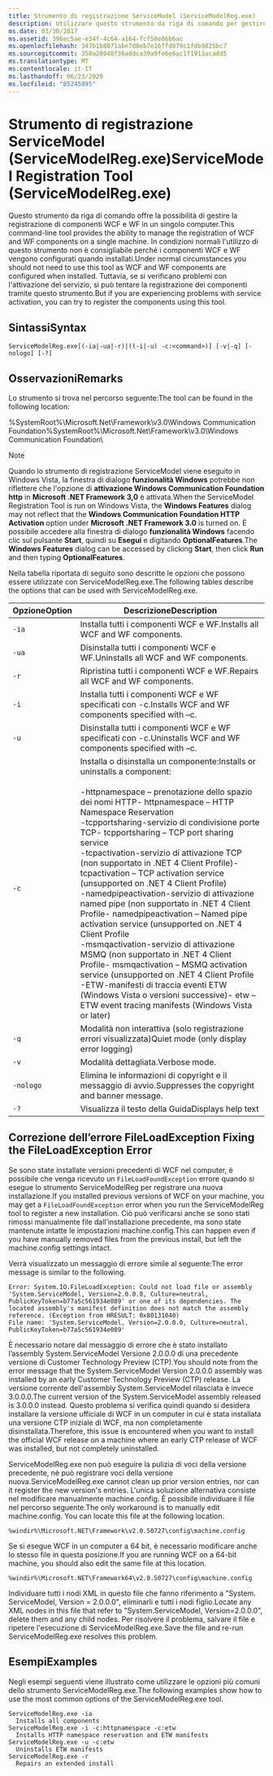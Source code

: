 ```yaml
---
title: Strumento di registrazione ServiceModel (ServiceModelReg.exe)
description: Utilizzare questo strumento da riga di comando per gestire la registrazione dei componenti WCF e WF in un singolo computer se si verificano problemi con l'attivazione del servizio.
ms.date: 03/30/2017
ms.assetid: 396ec5ae-e34f-4c64-a164-fcf50e86b6ac
ms.openlocfilehash: 347b1b8071abe7d8eb7e16ffd879c1fdb9825bc7
ms.sourcegitcommit: 358a28048f36a8dca39a9fe6e6ac1f1913acadd5
ms.translationtype: MT
ms.contentlocale: it-IT
ms.lasthandoff: 06/23/2020
ms.locfileid: "85245895"
---
```

# <a name="servicemodel-registration-tool-servicemodelregexe"></a><span data-ttu-id="08657-103">Strumento di registrazione ServiceModel (ServiceModelReg.exe)</span><span class="sxs-lookup"><span data-stu-id="08657-103">ServiceModel Registration Tool (ServiceModelReg.exe)</span></span>
<span data-ttu-id="08657-104">Questo strumento da riga di comando offre la possibilità di gestire la registrazione di componenti WCF e WF in un singolo computer.</span><span class="sxs-lookup"><span data-stu-id="08657-104">This command-line tool provides the ability to manage the registration of WCF and WF components on a single machine.</span></span> <span data-ttu-id="08657-105">In condizioni normali l'utilizzo di questo strumento non è consigliabile perché i componenti WCF e WF vengono configurati quando installati.</span><span class="sxs-lookup"><span data-stu-id="08657-105">Under normal circumstances you should not need to use this tool as WCF and WF components are configured when installed.</span></span> <span data-ttu-id="08657-106">Tuttavia, se si verificano problemi con l'attivazione del servizio, si può tentare la registrazione dei componenti tramite questo strumento.</span><span class="sxs-lookup"><span data-stu-id="08657-106">But if you are experiencing problems with service activation, you can try to register the components using this tool.</span></span>  
  
## <a name="syntax"></a><span data-ttu-id="08657-107">Sintassi</span><span class="sxs-lookup"><span data-stu-id="08657-107">Syntax</span></span>  
  
```console  
ServiceModelReg.exe[(-ia|-ua|-r)|((-i|-u) -c:<command>)] [-v|-q] [-nologo] [-?]  
```  
  
## <a name="remarks"></a><span data-ttu-id="08657-108">Osservazioni</span><span class="sxs-lookup"><span data-stu-id="08657-108">Remarks</span></span>  
 <span data-ttu-id="08657-109">Lo strumento si trova nel percorso seguente:</span><span class="sxs-lookup"><span data-stu-id="08657-109">The tool can be found in the following location:</span></span>  
  
 <span data-ttu-id="08657-110">%SystemRoot%\Microsoft.Net\Framework\v3.0\Windows Communication Foundation</span><span class="sxs-lookup"><span data-stu-id="08657-110">%SystemRoot%\Microsoft.Net\Framework\v3.0\Windows Communication Foundation</span></span>\  
  
> [!NOTE]
> <span data-ttu-id="08657-111">Quando lo strumento di registrazione ServiceModel viene eseguito in Windows Vista, la finestra di dialogo **funzionalità Windows** potrebbe non riflettere che l'opzione di **attivazione Windows Communication Foundation http** in **Microsoft .NET Framework 3,0** è attivata.</span><span class="sxs-lookup"><span data-stu-id="08657-111">When the ServiceModel Registration Tool is run on Windows Vista, the **Windows Features** dialog may not reflect that the **Windows Communication Foundation HTTP Activation** option under **Microsoft .NET Framework 3.0** is turned on.</span></span> <span data-ttu-id="08657-112">È possibile accedere alla finestra di dialogo **funzionalità Windows** facendo clic sul pulsante **Start**, quindi su **Esegui** e digitando **OptionalFeatures**.</span><span class="sxs-lookup"><span data-stu-id="08657-112">The **Windows Features** dialog can be accessed by clicking **Start**, then click **Run** and then typing **OptionalFeatures**.</span></span>  
  
 <span data-ttu-id="08657-113">Nella tabella riportata di seguito sono descritte le opzioni che possono essere utilizzate con ServiceModelReg.exe.</span><span class="sxs-lookup"><span data-stu-id="08657-113">The following tables describe the options that can be used with ServiceModelReg.exe.</span></span>  
  
|<span data-ttu-id="08657-114">Opzione</span><span class="sxs-lookup"><span data-stu-id="08657-114">Option</span></span>|<span data-ttu-id="08657-115">Descrizione</span><span class="sxs-lookup"><span data-stu-id="08657-115">Description</span></span>|  
|------------|-----------------|  
|`-ia`|<span data-ttu-id="08657-116">Installa tutti i componenti WCF e WF.</span><span class="sxs-lookup"><span data-stu-id="08657-116">Installs all WCF and WF components.</span></span>|  
|`-ua`|<span data-ttu-id="08657-117">Disinstalla tutti i componenti WCF e WF.</span><span class="sxs-lookup"><span data-stu-id="08657-117">Uninstalls all WCF and WF components.</span></span>|  
|`-r`|<span data-ttu-id="08657-118">Ripristina tutti i componenti WCF e WF.</span><span class="sxs-lookup"><span data-stu-id="08657-118">Repairs all WCF and WF components.</span></span>|  
|`-i`|<span data-ttu-id="08657-119">Installa tutti i componenti WCF e WF specificati con -c.</span><span class="sxs-lookup"><span data-stu-id="08657-119">Installs WCF and WF components specified with –c.</span></span>|  
|`-u`|<span data-ttu-id="08657-120">Disinstalla tutti i componenti WCF e WF specificati con -c.</span><span class="sxs-lookup"><span data-stu-id="08657-120">Uninstalls WCF and WF components specified with –c.</span></span>|  
|`-c`|<span data-ttu-id="08657-121">Installa o disinstalla un componente:</span><span class="sxs-lookup"><span data-stu-id="08657-121">Installs or uninstalls a component:</span></span><br /><br /> <span data-ttu-id="08657-122">-httpnamespace – prenotazione dello spazio dei nomi HTTP</span><span class="sxs-lookup"><span data-stu-id="08657-122">-   httpnamespace – HTTP Namespace Reservation</span></span><br /><span data-ttu-id="08657-123">-tcpportsharing-servizio di condivisione porte TCP</span><span class="sxs-lookup"><span data-stu-id="08657-123">-   tcpportsharing – TCP port sharing service</span></span><br /><span data-ttu-id="08657-124">-tcpactivation-servizio di attivazione TCP (non supportato in .NET 4 Client Profile)</span><span class="sxs-lookup"><span data-stu-id="08657-124">-   tcpactivation – TCP activation service (unsupported on .NET 4 Client Profile)</span></span><br /><span data-ttu-id="08657-125">-namedpipeactivation-servizio di attivazione named pipe (non supportato in .NET 4 Client Profile</span><span class="sxs-lookup"><span data-stu-id="08657-125">-   namedpipeactivation – Named pipe activation service (unsupported on .NET 4 Client Profile</span></span><br /><span data-ttu-id="08657-126">-msmqactivation-servizio di attivazione MSMQ (non supportato in .NET 4 Client Profile</span><span class="sxs-lookup"><span data-stu-id="08657-126">-   msmqactivation – MSMQ activation service (unsupported on .NET 4 Client Profile</span></span><br /><span data-ttu-id="08657-127">-ETW-manifesti di traccia eventi ETW (Windows Vista o versioni successive)</span><span class="sxs-lookup"><span data-stu-id="08657-127">-   etw – ETW event tracing manifests (Windows Vista or later)</span></span>|  
|`-q`|<span data-ttu-id="08657-128">Modalità non interattiva (solo registrazione errori visualizzata)</span><span class="sxs-lookup"><span data-stu-id="08657-128">Quiet mode (only display error logging)</span></span>|  
|`-v`|<span data-ttu-id="08657-129">Modalità dettagliata.</span><span class="sxs-lookup"><span data-stu-id="08657-129">Verbose mode.</span></span>|  
|`-nologo`|<span data-ttu-id="08657-130">Elimina le informazioni di copyright e il messaggio di avvio.</span><span class="sxs-lookup"><span data-stu-id="08657-130">Suppresses the copyright and banner message.</span></span>|  
|`-?`|<span data-ttu-id="08657-131">Visualizza il testo della Guida</span><span class="sxs-lookup"><span data-stu-id="08657-131">Displays help text</span></span>|  
  
## <a name="fixing-the-fileloadexception-error"></a><span data-ttu-id="08657-132">Correzione dell’errore FileLoadException </span><span class="sxs-lookup"><span data-stu-id="08657-132">Fixing the FileLoadException Error</span></span>  
 <span data-ttu-id="08657-133">Se sono state installate versioni precedenti di WCF nel computer, è possibile che venga ricevuto un `FileLoadFoundException` errore quando si esegue lo strumento ServiceModelReg per registrare una nuova installazione.</span><span class="sxs-lookup"><span data-stu-id="08657-133">If you installed previous versions of WCF on your machine, you may get a `FileLoadFoundException` error when you run the ServiceModelReg tool to register a new installation.</span></span> <span data-ttu-id="08657-134">Ciò può verificarsi anche se sono stati rimossi manualmente file dall’installazione precedente, ma sono state mantenute intatte le impostazioni machine.config.</span><span class="sxs-lookup"><span data-stu-id="08657-134">This can happen even if you have manually removed files from the previous install, but left the machine.config settings intact.</span></span>  
  
 <span data-ttu-id="08657-135">Verrà visualizzato un messaggio di errore simile al seguente:</span><span class="sxs-lookup"><span data-stu-id="08657-135">The error message is similar to the following.</span></span>  
  
```console  
Error: System.IO.FileLoadException: Could not load file or assembly 'System.ServiceModel, Version=2.0.0.0, Culture=neutral, PublicKeyToken=b77a5c561934e089' or one of its dependencies. The located assembly's manifest definition does not match the assembly reference. (Exception from HRESULT: 0x80131040)  
File name: 'System.ServiceModel, Version=2.0.0.0, Culture=neutral, PublicKeyToken=b77a5c561934e089'  
```  
  
 <span data-ttu-id="08657-136">È necessario notare dal messaggio di errore che è stato installato l’assembly System.ServiceModel Versione 2.0.0.0 di una precedente versione di Customer Technology Preview (CTP).</span><span class="sxs-lookup"><span data-stu-id="08657-136">You should note from the error message that the System.ServiceModel Version 2.0.0.0 assembly was installed by an early Customer Technology Preview (CTP) release.</span></span> <span data-ttu-id="08657-137">La versione corrente dell'assembly System.ServiceModel rilasciata è invece 3.0.0.0.</span><span class="sxs-lookup"><span data-stu-id="08657-137">The current version of the System.ServiceModel assembly released is 3.0.0.0 instead.</span></span> <span data-ttu-id="08657-138">Questo problema si verifica quindi quando si desidera installare la versione ufficiale di WCF in un computer in cui è stata installata una versione CTP iniziale di WCF, ma non completamente disinstallata.</span><span class="sxs-lookup"><span data-stu-id="08657-138">Therefore, this issue is encountered when you want to install the official WCF release on a machine where an early CTP release of WCF was installed, but not completely uninstalled.</span></span>  
  
 <span data-ttu-id="08657-139">ServiceModelReg.exe non può eseguire la pulizia di voci della versione precedente, né può registrare voci della versione nuova.</span><span class="sxs-lookup"><span data-stu-id="08657-139">ServiceModelReg.exe cannot clean up prior version entries, nor can it register the new version's entries.</span></span> <span data-ttu-id="08657-140">L'unica soluzione alternativa consiste nel modificare manualmente machine.config. È possibile individuare il file nel percorso seguente.</span><span class="sxs-lookup"><span data-stu-id="08657-140">The only workaround is to manually edit machine.config. You can locate this file at the following location.</span></span>  
  
```console  
%windir%\Microsoft.NET\Framework\v2.0.50727\config\machine.config
```  
  
 <span data-ttu-id="08657-141">Se si esegue WCF in un computer a 64 bit, è necessario modificare anche lo stesso file in questa posizione.</span><span class="sxs-lookup"><span data-stu-id="08657-141">If you are running WCF on a 64-bit machine, you should also edit the same file at this location.</span></span>  
  
```console  
%windir%\Microsoft.NET\Framework64\v2.0.50727\config\machine.config
```  
  
 <span data-ttu-id="08657-142">Individuare tutti i nodi XML in questo file che fanno riferimento a "System. ServiceModel, Version = 2.0.0.0", eliminarli e tutti i nodi figlio.</span><span class="sxs-lookup"><span data-stu-id="08657-142">Locate any XML nodes in this file that refer to "System.ServiceModel, Version=2.0.0.0", delete them and any child nodes.</span></span> <span data-ttu-id="08657-143">Per risolvere il problema, salvare il file e ripetere l'esecuzione di ServiceModelReg.exe.</span><span class="sxs-lookup"><span data-stu-id="08657-143">Save the file and re-run ServiceModelReg.exe resolves this problem.</span></span>  
  
## <a name="examples"></a><span data-ttu-id="08657-144">Esempi</span><span class="sxs-lookup"><span data-stu-id="08657-144">Examples</span></span>  
 <span data-ttu-id="08657-145">Negli esempi seguenti viene illustrato come utilizzare le opzioni più comuni dello strumento ServiceModelReg.exe.</span><span class="sxs-lookup"><span data-stu-id="08657-145">The following examples show how to use the most common options of the ServiceModelReg.exe tool.</span></span>  
  
```console  
ServiceModelReg.exe -ia  
  Installs all components  
ServiceModelReg.exe -i -c:httpnamespace -c:etw  
  Installs HTTP namespace reservation and ETW manifests  
ServiceModelReg.exe -u -c:etw  
  Uninstalls ETW manifests  
ServiceModelReg.exe -r  
  Repairs an extended install  
```
